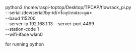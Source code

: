 python3 /home/raspi-toptop/Desktop/TPCAP/flowrack_pi.py \
  --serial /dev/serial/by-id/<ชื่ออุปกรณ์ของคุณ> \
  --baud 115200 \
  --server-ip 192.168.1.13 --server-port 4499 \
  --station-code 1 \
  --wifi-iface wlan0

for running python 

